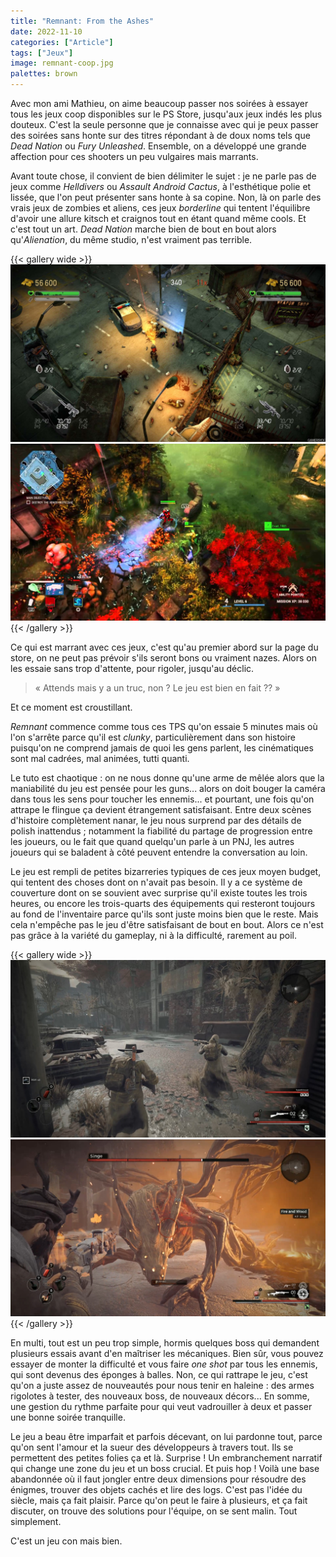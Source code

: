 ```yaml
---
title: "Remnant: From the Ashes"
date: 2022-11-10
categories: ["Article"]
tags: ["Jeux"]
image: remnant-coop.jpg
palettes: brown
---
```


Avec mon ami Mathieu, on aime beaucoup passer nos soirées à essayer tous les jeux coop disponibles sur le PS Store, jusqu'aux jeux indés les plus douteux. C'est la seule personne que je connaisse avec qui je peux passer des soirées sans honte sur des titres répondant à de doux noms tels que *Dead Nation* ou *Fury Unleashed*. Ensemble, on a développé une grande affection pour ces shooters un peu vulgaires mais marrants.

Avant toute chose, il convient de bien délimiter le sujet : je ne parle pas de jeux comme *Helldivers* ou *Assault Android Cactus*, à l'esthétique polie et lissée, que l'on peut présenter sans honte à sa copine. Non, là on parle des vrais jeux de zombies et aliens, ces jeux *borderline* qui tentent l'équilibre d'avoir une allure kitsch et craignos tout en étant quand même cools. Et c'est tout un art. *Dead Nation* marche bien de bout en bout alors qu'*Alienation*, du même studio, n'est vraiment pas terrible.

{{< gallery wide >}}
![](dead-nation.jpeg "Dead Nation") ![](alienation.jpg "Alienation")
{{< /gallery >}}

Ce qui est marrant avec ces jeux, c'est qu'au premier abord sur la page du store, on ne peut pas prévoir s'ils seront bons ou vraiment nazes. Alors on les essaie sans trop d'attente, pour rigoler, jusqu'au déclic.

> « Attends mais y a un truc, non ? Le jeu est bien en fait ?? »

Et ce moment est croustillant.

*Remnant* commence comme tous ces TPS qu'on essaie 5 minutes mais où l'on s'arrête parce qu'il est *clunky*, particulièrement dans son histoire puisqu'on ne comprend jamais de quoi les gens parlent, les cinématiques sont mal cadrées, mal animées, tutti quanti.

Le tuto est chaotique : on ne nous donne qu'une arme de mêlée alors que la maniabilité du jeu est pensée pour les guns... alors on doit bouger la caméra dans tous les sens pour toucher les ennemis... et pourtant, une fois qu'on attrape le flingue ça devient étrangement satisfaisant. Entre deux scènes d'histoire complètement nanar, le jeu nous surprend par des détails de polish inattendus ; notamment la fiabilité du partage de progression entre les joueurs, ou le fait que quand quelqu'un parle à un PNJ, les autres joueurs qui se baladent à côté peuvent entendre la conversation au loin.

Le jeu est rempli de petites bizarreries typiques de ces jeux moyen budget, qui tentent des choses dont on n'avait pas besoin. Il y a ce système de couverture dont on se souvient avec surprise qu'il existe toutes les trois heures, ou encore les trois-quarts des équipements qui resteront toujours au fond de l'inventaire parce qu'ils sont juste moins bien que le reste. Mais cela n'empêche pas le jeu d'être satisfaisant de bout en bout. Alors ce n'est pas grâce à la variété du gameplay, ni à la difficulté, rarement au poil.

{{< gallery wide >}}
![](remnant-coop.jpg) ![](remnant-singed.jpg)
{{< /gallery >}}

En multi, tout est un peu trop simple, hormis quelques boss qui demandent plusieurs essais avant d'en maîtriser les mécaniques. Bien sûr, vous pouvez essayer de monter la difficulté et vous faire *one shot* par tous les ennemis, qui sont devenus des éponges à balles. Non, ce qui rattrape le jeu, c'est qu'on a juste assez de nouveautés pour nous tenir en haleine : des armes rigolotes à tester, des nouveaux boss, de nouveaux décors... En somme, une gestion du rythme parfaite pour qui veut vadrouiller à deux et passer une bonne soirée tranquille.

Le jeu a beau être imparfait et parfois décevant, on lui pardonne tout, parce qu'on sent l'amour et la sueur des développeurs à travers tout. Ils se permettent des petites folies ça et là. Surprise ! Un embranchement narratif qui change une zone du jeu et un boss crucial. Et puis hop ! Voilà une base abandonnée où il faut jongler entre deux dimensions pour résoudre des énigmes, trouver des objets cachés et lire des logs. C'est pas l'idée du siècle, mais ça fait plaisir. Parce qu'on peut le faire à plusieurs, et ça fait discuter, on trouve des solutions pour l'équipe, on se sent malin. Tout simplement.

C'est un jeu con mais bien.

